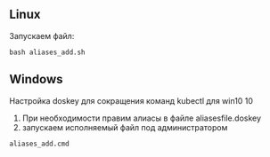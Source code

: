 ## Linux

Запускаем файл: 

```
bash aliases_add.sh
``` 

## Windows

Настройка doskey для сокращения команд kubectl для win10 10

1. При необходимости правим алиасы в файле aliasesfile.doskey
2. запускаем исполняемый файл под администратором

```cmd
aliases_add.cmd
```